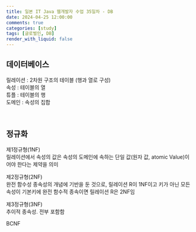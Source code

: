 ```yaml
---
title: 일본 IT Java 웹개발자 수업 35일차 - DB
date: 2024-04-25 12:00:00
comments: true
categories: [study]
tags: [글로벌인, DB]
render_with_liquid: false
---
```


## 데이터베이스
  
릴레이션 : 2차원 구조의 테이블 (행과 열로 구성)  
속성 : 테이블의 열  
튜플 : 테이블의 행  
도메인 : 속성의 집합  
  
<br>

## 정규화
  
제1정규형(1NF)  
릴레이션에서 속성의 값은 속성의 도메인에 속하는 단일 값(원자 값, atomic Value)이어야 한다는 제약을 의미  
  
제2정규형(2NF)  
완전 함수성 종속성의 개념에 기반을 둔 것으로, 릴레이션 R이 1NF이고 키가 아닌 모든 속성이 기본키에 완전 함수적 종속이면 릴레이션 R은 2NF임  

제3정규형(3NF)  
추이적 종속성. 전부 포함함  

BCNF  
